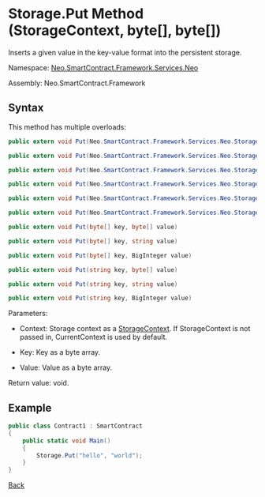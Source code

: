 # Storage.Put Method (StorageContext, byte[], byte[])

Inserts a given value in the key-value format into the persistent storage.

Namespace: [Neo.SmartContract.Framework.Services.Neo](../../neo.md)

Assembly: Neo.SmartContract.Framework

## Syntax

This method has multiple overloads:

```c#
public extern void Put(Neo.SmartContract.Framework.Services.Neo.StorageContext context, byte[] key, byte[] value)
```

```c#
public extern void Put(Neo.SmartContract.Framework.Services.Neo.StorageContext context, byte[] key, string value)
```

```c#
public extern void Put(Neo.SmartContract.Framework.Services.Neo.StorageContext context, byte[] key, BigInteger value)
```

```c#
public extern void Put(Neo.SmartContract.Framework.Services.Neo.StorageContext context, string key, byte[] value)
```

```c#
public extern void Put(Neo.SmartContract.Framework.Services.Neo.StorageContext context, string key, string value)
```

```c#
public extern void Put(Neo.SmartContract.Framework.Services.Neo.StorageContext context, string key, BigInteger value)
```

```c#
public extern void Put(byte[] key, byte[] value)
```

```c#
public extern void Put(byte[] key, string value)
```

```c#
public extern void Put(byte[] key, BigInteger value)
```

```c#
public extern void Put(string key, byte[] value)
```

```c#
public extern void Put(string key, string value)
```

```c#
public extern void Put(string key, BigInteger value)
```

Parameters:

- Context: Storage context as a [StorageContext](../StorageContext.md). If StorageContext is not passed in, CurrentContext is used by default.

- Key: Key as a byte array.

- Value: Value as a byte array.


Return value: void.

## Example

```c#
public class Contract1 : SmartContract
{
    public static void Main()
    {
        Storage.Put("hello", "world");
    }
}
```



[Back](../Storage.md)
